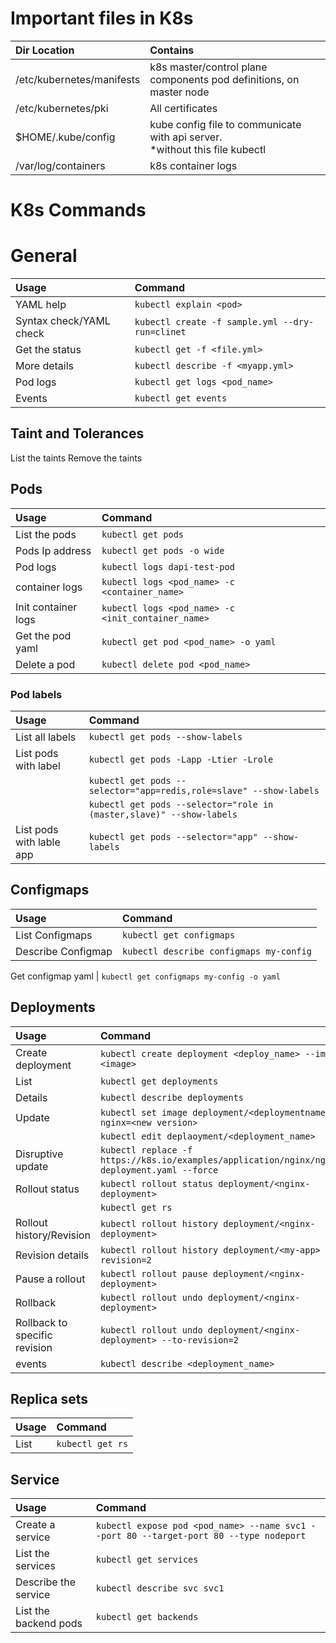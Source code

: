 # Important files in K8s

| Dir Location | Contains |
| :----------- | :------- |
| /etc/kubernetes/manifests | k8s master/control plane components pod definitions, on master node |
| /etc/kubernetes/pki | All certificates |
| $HOME/.kube/config | kube config file to communicate with api server.<br/> *without this file kubectl | can't communicate with api server*  
| /var/log/containers | k8s container logs |

# K8s Commands

# General
Usage | Command
:---- | :------
YAML help | `kubectl explain <pod>`
Syntax check/YAML check | `kubectl create -f sample.yml --dry-run=clinet`
Get the status | `kubectl get -f <file.yml>`
More details | `kubectl describe -f <myapp.yml>`
Pod logs  | `kubectl get logs <pod_name>`
Events | `kubectl get events`

## Taint and Tolerances
List the taints
Remove the taints

## Pods
Usage | Command
:---- | :------
List the pods | `kubectl get pods`
Pods Ip address | `kubectl get pods -o wide`
Pod logs | `kubectl logs dapi-test-pod`
container logs | `kubectl logs <pod_name> -c <container_name>`
Init container logs | `kubectl logs <pod_name> -c <init_container_name>`
Get the pod yaml | `kubectl get pod <pod_name> -o yaml`
Delete a pod | `kubectl delete pod <pod_name>`


### Pod labels
Usage | Command
:---- | :------
List all labels | `kubectl get pods --show-labels`
List pods with label | `kubectl get pods -Lapp -Ltier -Lrole`
|                                            | `kubectl get pods --selector="app=redis,role=slave" --show-labels`
|                      | `kubectl get pods --selector="role in (master,slave)" --show-labels`
|List pods with lable app    | `kubectl get pods --selector="app" --show-labels`

## Configmaps
Usage | Command
:---- | :------
List Configmaps | `kubectl get configmaps`
Describe Configmap | `kubectl describe configmaps my-config`

Get configmap yaml | `kubectl get configmaps my-config -o yaml`

## Deployments
Usage | Command
:---- | :------
Create deployment | `kubectl create deployment <deploy_name> --image=<image>`
List | `kubectl get deployments`
Details | `kubectl describe deployments`
Update | `kubectl set image deployment/<deploymentname> nginx=<new version> `
|      | `kubectl edit deplaoyment/<deployment_name>`
Disruptive update | `kubectl replace -f https://k8s.io/examples/application/nginx/nginx-deployment.yaml --force`
Rollout status | `kubectl rollout status deployment/<nginx-deployment>`
|              | `kubectl get rs`
Rollout history/Revision | `kubectl rollout history deployment/<nginx-deployment>`
Revision details | `kubectl rollout history deployment/<my-app> --revision=2`
Pause a rollout | `kubectl rollout pause deployment/<nginx-deployment>`
Rollback | `kubectl rollout undo deployment/<nginx-deployment>`
Rollback to specific revision | `kubectl rollout undo deployment/<nginx-deployment> --to-revision=2`
events | `kubectl describe <deployment_name>`

## Replica sets
Usage | Command
:---- | :------
List | `kubectl get rs`

## Service
Usage | Command
:---- | :------
Create a service | `kubectl expose pod <pod_name> --name svc1 --port 80 --target-port 80 --type nodeport`
List the services | `kubectl get services`
Describe the service | `kubectl describe svc svc1`
List the backend pods | `kubectl get backends`
